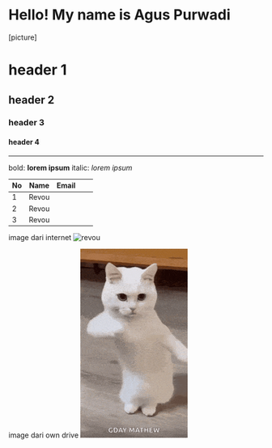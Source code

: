 # Hello! My name is **Agus Purwadi**
[picture]
# header 1
## header 2
### header 3
#### header 4

---

bold: **lorem ipsum**
italic: _lorem ipsum_

| No | Name  | Email |   |   |
|----|-------|-------|---|---|
| 1  | Revou |       |   |   |
| 2  | Revou |       |   |   |
| 3  | Revou |       |   |   |

image dari internet
![revou](https://journal.revou.co/content/images/2022/10/10072022---Journal-Refresh-Banner-Kenalan.png)

image dari own drive
![revou](asset/cool-fun.gif)
